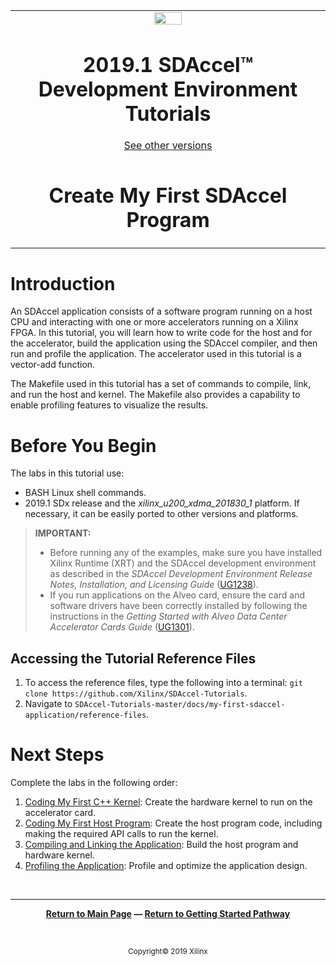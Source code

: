 <table>
 <tr>
   <td align="center"><img src="https://www.xilinx.com/content/dam/xilinx/imgs/press/media-kits/corporate/xilinx-logo.png" width="30%"/><h1>2019.1 SDAccel™ Development Environment Tutorials</h1>
   <a href="https://github.com/Xilinx/SDAccel-Tutorials/branches/all">See other versions</a>
   </td>
 </tr>
 <tr>
 <td align="center"><h1>Create My First SDAccel Program</h1>
 </td>
 </tr>
</table>

# Introduction

An SDAccel application consists of a software program running on a host CPU and interacting with one or more accelerators running on a Xilinx FPGA. In this tutorial, you will learn how to write code for the host and for the accelerator, build the application using the SDAccel compiler, and then run and profile the application. The accelerator used in this tutorial is a vector-add function.

The Makefile used in this tutorial has a set of commands to compile, link, and run the host and kernel. The Makefile also provides a capability to enable profiling features to visualize the results.

# Before You Begin

The labs in this tutorial use:

* BASH Linux shell commands.
* 2019.1 SDx release and the *xilinx_u200_xdma_201830_1* platform. If necessary, it can be easily ported to other versions and platforms.

>**IMPORTANT:**  
>
> * Before running any of the examples, make sure you have installed Xilinx Runtime (XRT) and the SDAccel development environment as described in the *SDAccel Development Environment Release Notes, Installation, and Licensing Guide* ([UG1238](https://www.xilinx.com/html_docs/xilinx2019_1/sdaccel_doc/yrc1534452173645.html)).
>* If you run applications on the Alveo card, ensure the card and software drivers have been correctly installed by following the instructions in the *Getting Started with Alveo Data Center Accelerator Cards Guide* ([UG1301](https://www.xilinx.com/support/documentation/boards_and_kits/accelerator-cards/ug1301-getting-started-guide-alveo-accelerator-cards.pdf)).

## Accessing the Tutorial Reference Files

1. To access the reference files, type the following into a terminal: `git clone https://github.com/Xilinx/SDAccel-Tutorials`.
2. Navigate to `SDAccel-Tutorials-master/docs/my-first-sdaccel-application/reference-files`.

# Next Steps

Complete the labs in the following order:

1. [Coding My First C++ Kernel](./cpp_kernel.md): Create the hardware kernel to run on the accelerator card.
2. [Coding My First Host Program](./host_program.md): Create the host program code, including making the required API calls to run the kernel.
3. [Compiling and Linking the Application](./building_application.md): Build the host program and hardware kernel.
4. [Profiling the Application](./profile_debug.md): Profile and optimize the application design.

</br>
<hr/>
<p align= center><b><a href="/README.md">Return to Main Page</a> — <a href="/docs/sdaccel-getting-started/">Return to Getting Started Pathway</a></b></p>
</br>
<p align="center"><sup>Copyright&copy; 2019 Xilinx</sup></p>